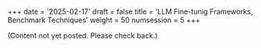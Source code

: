 +++
date = '2025-02-17'
draft = false
title = 'LLM Fine-tunig Frameworks, Benchmark Techniques'
weight = 50
numsession = 5
+++

(Content not yet posted. Please check back.)

